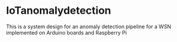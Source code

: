 # IoTanomalydetection
This is a system design for an anomaly detection pipeline for a WSN implemented on Arduino boards and Raspberry Pi 
